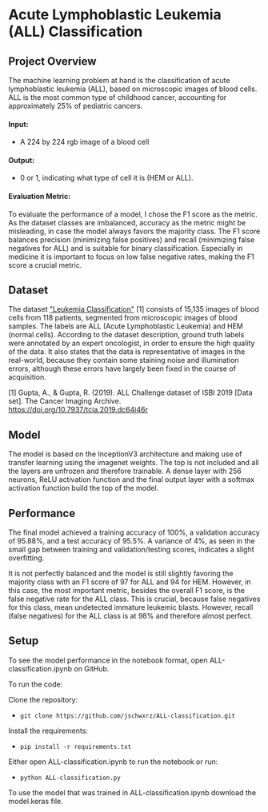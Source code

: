 # Acute Lymphoblastic Leukemia (ALL) Classification

## Project Overview

The machine learning problem at hand is the classification of acute lymphoblastic leukemia (ALL), based on microscopic images of blood cells. ALL is the most common type of childhood cancer, accounting for approximately 25% of pediatric cancers.

#### Input:

- A 224 by 224 rgb image of a blood cell

#### Output:

- 0 or 1, indicating what type of cell it is (HEM or ALL).

#### Evaluation Metric:

To evaluate the performance of a model, I chose the F1 score as the metric. As the dataset classes are imbalanced, accuracy as the metric might be misleading, in case the model always favors the majority class. The F1 score balances precision (minimizing false positives) and recall (minimizing false negatives for ALL) and is suitable for binary classification. Especially in medicine it is important to focus on low false negative rates, making the F1 score a crucial metric.

## Dataset

The dataset ["Leukemia Classification"](https://www.kaggle.com/datasets/andrewmvd/leukemia-classification/data) [1] consists of 15,135 images of blood cells from 118 patients, segmented from microscopic images of blood samples. The labels are ALL (Acute Lymphoblastic Leukemia) and HEM (normal cells). According to the dataset description, ground truth labels were annotated by an expert oncologist, in order to ensure the high quality of the data. It also states that the data is representative of images in the real-world, because they contain some staining noise and illumination errors, although these errors have largely been fixed in the course of acquisition.

[1] Gupta, A., & Gupta, R. (2019). ALL Challenge dataset of ISBI 2019 [Data set]. The Cancer Imaging Archive. https://doi.org/10.7937/tcia.2019.dc64i46r

## Model

The model is based on the InceptionV3 architecture and making use of transfer learning using the imagenet weights. The top is not included and all the layers are unfrozen and therefore trainable. A dense layer with 256 neurons, ReLU activation function and the final output layer with a softmax activation function build the top of the model.

## Performance

The final model achieved a training accuracy of 100%, a validation accuracy of 95.88%, and a test accuracy of 95.5%. A variance of 4%, as seen in the small gap between training and validation/testing scores, indicates a slight overfitting.

It is not perfectly balanced and the model is still slightly favoring the majority class with an F1 score of 97 for ALL and 94 for HEM. However, in this case, the most important metric, besides the overall F1 score, is the false negative rate for the ALL class. This is crucial, because false negatives for this class, mean undetected immature leukemic blasts. However, recall (false negatives) for the ALL class is at 98% and therefore almost perfect.

## Setup

To see the model performance in the notebook format, open ALL-classification.ipynb on GitHub.

To run the code:

Clone the repository:

- `git clone https://github.com/jschwxrz/ALL-classification.git`

Install the requirements:

- `pip install -r requirements.txt`

Either open ALL-classification.ipynb to run the notebook or run:

- `python ALL-classification.py`

To use the model that was trained in ALL-classification.ipynb download the model.keras file.
